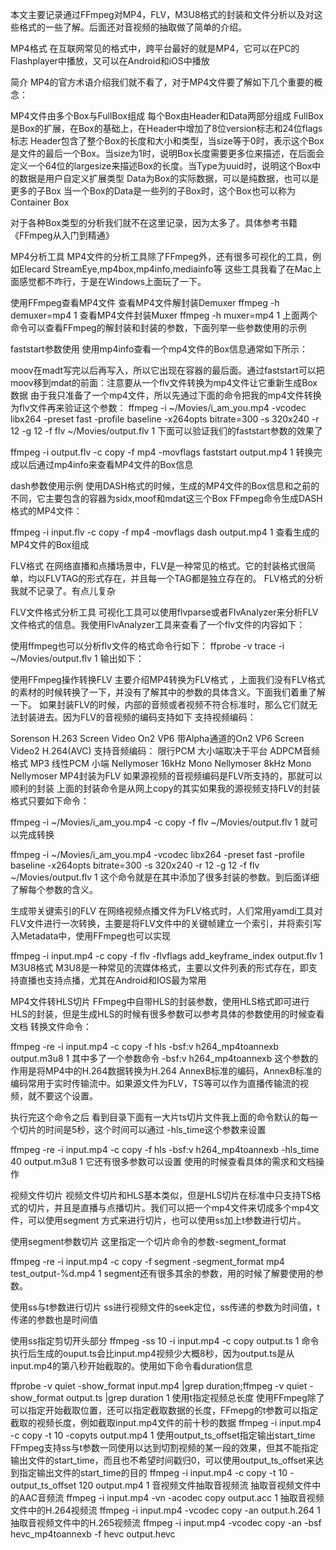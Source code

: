 本文主要记录通过FFmpeg对MP4，FLV，M3U8格式的封装和文件分析以及对这些格式的一些了解。后面还对音视频的抽取做了简单的介绍。

MP4格式
在互联网常见的格式中，跨平台最好的就是MP4，它可以在PC的Flashplayer中播放，又可以在Android和iOS中播放

简介
MP4的官方术语介绍我们就不看了，对于MP4文件要了解如下几个重要的概念：

MP4文件由多个Box与FullBox组成
每个Box由Header和Data两部分组成
FullBox是Box的扩展，在Box的基础上，在Header中增加了8位version标志和24位flags标志
Header包含了整个Box的长度和大小和类型，当size等于0时，表示这个Box是文件的最后一个Box。当size为1时，说明Box长度需要更多位来描述，在后面会定义一个64位的largesize来描述Box的长度。当Type为uuid时，说明这个Box中的数据是用户自定义扩展类型
Data为Box的实际数据，可以是纯数据，也可以是更多的子Box
当一个Box的Data是一些列的子Box时，这个Box也可以称为Container Box

对于各种Box类型的分析我们就不在这里记录，因为太多了。具体参考书籍《FFmpeg从入门到精通》

MP4分析工具
MP4文件的分析工具除了FFmpeg外，还有很多可视化的工具，例如Elecard StreamEye,mp4box,mp4info,mediainfo等 这些工具我看了在Mac上面感觉都不咋行，于是在Windows上面玩了一下。

使用FFmpeg查看MP4文件
查看MP4文件解封装Demuxer
ffmpeg -h demuxer=mp4
1
查看MP4文件封装Muxer
ffmpeg -h muxer=mp4
1
上面两个命令可以查看FFmpeg的解封装和封装的参数，下面列举一些参数使用的示例

faststart参数使用
使用mp4info查看一个mp4文件的Box信息通常如下所示：



moov在madt写完以后再写入，所以它出现在容器的最后面。通过faststart可以把moov移到mdat的前面：注意要从一个flv文件转换为mp4文件让它重新生成Box数据
由于我只准备了一个mp4文件，所以先通过下面的命令把我的mp4文件转换为flv文件再来验证这个参数：
ffmpeg -i ~/Movies/i_am_you.mp4 -vcodec libx264 -preset fast -profile baseline -x264opts bitrate=300 -s 320x240 -r 12 -g 12 -f flv ~/Movies/output.flv
1
下面可以验证我们的faststart参数的效果了

ffmpeg -i output.flv -c copy -f mp4 -movflags faststart output.mp4
1
转换完成以后通过mp4info来查看MP4文件的Box信息


dash参数使用示例
使用DASH格式的时候，生成的MP4文件的Box信息和之前的不同，它主要包含的容器为sidx,moof和mdat这三个Box
FFmpeg命令生成DASH格式的MP4文件：

ffmpeg -i input.flv -c copy -f mp4 -movflags dash output.mp4
1
查看生成的MP4文件的Box组成


FLV格式
在网络直播和点播场景中，FLV是一种常见的格式。它的封装格式很简单，均以FLVTAG的形式存在，并且每一个TAG都是独立存在的。
FLV格式的分析我就不记录了。有点儿复杂

FLV文件格式分析工具
可视化工具可以使用flvparse或者FlvAnalyzer来分析FLV文件格式的信息。我使用FlvAnalyzer工具来查看了一个flv文件的内容如下：



使用ffmpeg也可以分析flv文件的格式命令行如下：
ffprobe -v trace -i ~/Movies/output.flv
1
输出如下：


使用FFmpeg操作转换FLV
主要介绍MP4转换为FLV格式 ，上面我们没有FLV格式的素材的时候转换了一下，并没有了解其中的参数的具体含义。下面我们着重了解一下。
如果封装FLV的时候，内部的音频或者视频不符合标准时，那么它们就无法封装进去。因为FLV的音视频的编码支持如下
支持视频编码：

Sorenson H.263
Screen Video
On2 VP6
带Alpha通道的On2 VP6
Screen Video2
H.264(AVC)
支持音频编码：
限行PCM 大小端取决于平台
ADPCM音频格式
MP3
线性PCM 小端
Nellymoser 16kHz Mono
Nellymoser 8kHz Mono
Nellymoser
MP4封装为FLV
如果源视频的音视频编码是FLV所支持的，那就可以顺利的封装
上面的封装命令是从网上copy的其实如果我的源视频支持FLV的封装格式只要如下命令：

ffmpeg -i ~/Movies/i_am_you.mp4 -c copy -f flv ~/Movies/output.flv
1
就可以完成转换

ffmpeg -i ~/Movies/i_am_you.mp4 -vcodec libx264 -preset fast -profile baseline -x264opts bitrate=300 -s 320x240 -r 12 -g 12 -f flv ~/Movies/output.flv
1
这个命令就是在其中添加了很多封装的参数。到后面详细了解每个参数的含义。

生成带关键索引的FLV
在网络视频点播文件为FLV格式时，人们常用yamdi工具对FLV文件进行一次转换，主要是将FLV文件中的关键帧建立一个索引，并将索引写入Metadata中，使用FFmpeg也可以实现

ffmpeg -i input.mp4 -c copy -f flv -flvflags add_keyframe_index output.flv
1
M3U8格式
M3U8是一种常见的流媒体格式，主要以文件列表的形式存在，即支持直播也支持点播，尤其在Android和IOS最为常用

MP4文件转HLS切片
FFmpeg中自带HLS的封装参数，使用HLS格式即可进行HLS的封装，但是生成HLS的时候有很多参数可以参考具体的参数使用的时候查看文档
转换文件命令：

ffmpeg -re -i input.mp4 -c copy -f hls -bsf:v h264_mp4toannexb output.m3u8
1
其中多了一个参数命令 -bsf:v h264_mp4toannexb 这个参数的作用是将MP4中的H.264数据转换为H.264 AnnexB标准的编码，AnnexB标准的编码常用于实时传输流中。如果源文件为FLV，TS等可以作为直播传输流的视频，就不要这个设置。

执行完这个命令之后 看到目录下面有一大片ts切片文件我上面的命令默认的每一个切片的时间是5秒，这个时间可以通过 -hls_time这个参数来设置

ffmpeg -re -i input.mp4 -c copy -f hls -bsf:v h264_mp4toannexb -hls_time 40 output.m3u8
1
它还有很多参数可以设置 使用的时候查看具体的需求和文档操作

视频文件切片
视频文件切片和HLS基本类似，但是HLS切片在标准中只支持TS格式的切片，并且是直播与点播切片。我们可以把一个mp4文件来切成多个mp4文件，可以使用segment 方式来进行切片，也可以使用ss加上t参数进行切片。

使用segment参数切片
这里指定一个切片命令的参数-segment_format

ffmpeg -re -i input.mp4 -c copy -f segment -segment_format mp4 test_output-%d.mp4
1
segment还有很多其余的参数，用的时候了解要使用的参数。

使用ss与t参数进行切片
ss进行视频文件的seek定位，ss传递的参数为时间值，t传递的参数也是时间值

使用ss指定剪切开头部分
ffmpeg -ss 10 -i input.mp4 -c copy output.ts
1
命令执行后生成的ouput.ts会比input.mp4视频少大概8秒，因为output.ts是从input.mp4的第八秒开始截取的。使用如下命令看duration信息

ffprobe -v quiet -show_format input.mp4 |grep duration;ffmpeg -v quiet -show_format output.ts |grep duration
1
使用t指定视频总长度
使用FFmpeg除了可以指定开始截取位置，还可以指定截取数据的长度，FFmepg的t参数可以指定截取的视频长度，例如截取input.mp4文件的前十秒的数据
ffmpeg -i input.mp4 -c copy -t 10 -copyts output.mp4
1
使用output_ts_offset指定输出start_time
FFmpeg支持ss与t参数一同使用以达到切割视频的某一段的效果，但其不能指定输出文件的start_time，而且也不希望时间戳归0，可以使用output_ts_offset来达到指定输出文件的start_time的目的
ffmpeg -i input.mp4 -c copy -t 10 -output_ts_offset 120 output.mp4
1
音视频文件抽取音视频流
抽取音视频文件中的AAC音频流
ffmpeg -i input.mp4 -vn -acodec copy output.acc
1
抽取音视频文件中的H.264视频流
ffmpeg -i input.mp4 -vcodec copy -an output.h.264
1
抽取音视频文件中的H.265视频流
ffmpeg -i input.mp4 -vcodec copy -an -bsf hevc_mp4toannexb -f hevc output.hevc

